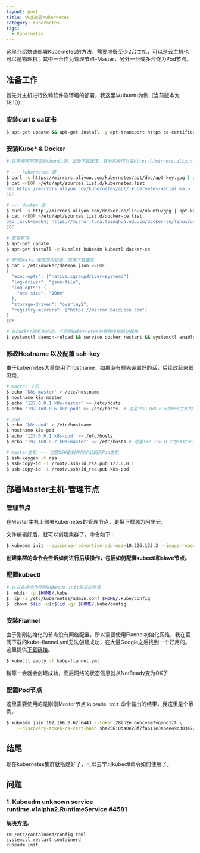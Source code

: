 ```yaml
---
layout: post
title: 快速部署Kubernetes
category: Kubernetes
tags:
  - Kubernetes
---
```


这里介绍快速部署Kubernetes的方法，需要准备至少2台主机，可以是云主机也可以是物理机；其中一台作为管理节点-Master，另外一台或多台作为Pod节点。

 <!--more-->

## 准备工作

首先对主机进行依赖软件及环境的部署，我这里以ubuntu为例（当前版本为18.10）



### 安装curl & ca证书

```bash
$ apt-get update && apt-get install -y apt-transport-https ca-certificates curl
```



### 安装Kube* & Docker

```bash
# 这里使用阿里云的ubuntu源，加快下载速度，其他系统可以去https://mirrors.aliyun.com/看看

# --- kubernetes 源
$ curl -s https://mirrors.aliyun.com/kubernetes/apt/doc/apt-key.gpg | apt-key add -
$ cat <<EOF >/etc/apt/sources.list.d/kubernetes.list
deb https://mirrors.aliyun.com/kubernetes/apt/ kubernetes-xenial main
EOF

# --- docker 源
$ curl -s http://mirrors.aliyun.com/docker-ce/linux/ubuntu/gpg | apt-key add -
$ cat <<EOF >/etc/apt/sources.list.d/docker-ce.list
deb [arch=amd64] https://mirror.tuna.tsinghua.edu.cn/docker-ce/linux/ubuntu xenial stable
EOF

# 安装软件
$ apt-get update
$ apt-get install -y kubelet kubeadm kubectl docker-ce

# 修改Docker使用国内镜像，加快下载速度
$ cat > /etc/docker/daemon.json <<EOF
{
  "exec-opts": ["native.cgroupdriver=systemd"],
  "log-driver": "json-file",
  "log-opts": {
    "max-size": "100m"
  },
  "storage-driver": "overlay2",
  "registry-mirrors": ["https://mirror.baidubce.com"]
}
EOF

# 让docker随系统启动，它会把kubernetes的镜像全都启动起来
$ systemctl daemon-reload && service docker restart && systemctl enable docker
```



### 修改Hostname 以及配置 ssh-key

由于kubernetes大量使用了hostname，如果没有预先设置好的话，后续改起来很麻烦。

```bash
# Master 主机
$ echo 'k8s-master' > /etc/hostname
$ hostname k8s-master
$ echo '127.0.0.1 k8s-master' >> /etc/hosts
$ echo '192.168.0.6 k8s-pod' >> /etc/hosts  # 这里192.168.0.6为Pod主机的IP地址

# pod
$ echo 'k8s-pod' > /etc/hostname
$ hostname k8s-pod
$ echo '127.0.0.1 k8s-pod' >> /etc/hosts
$ echo '192.168.0.2 k8s-master' >> /etc/hosts # 这里192.168.0.2为Master主机的IP地址

# Master主机 --- 创建SSH密钥并同步公钥到Pod主机
$ ssh-keygen -t rsa
$ ssh-copy-id -i /root/.ssh/id_rsa.pub 127.0.0.1
$ ssh-copy-id -i /root/.ssh/id_rsa.pub k8s-pod
```



## 部署Master主机-管理节点



### 管理节点

在Master主机上部署Kubernetes的管理节点，更换下载源为阿里云。


文件编辑好后，就可以创建集群了，命令如下：

```bash
$ kubeadm init --apiserver-advertise-address=10.226.133.3 --image-repository registry.aliyuncs.com/google_containers --kubernetes-version=v1.23.14 --service-cidr=10.96.0.0/12 --pod-network-cidr=10.244.0.0/16 --v=5  # --v=5为打印日志的级别
```

**创建集群的命令会告诉如何进行后续操作，包括如何配置kubectl和slave节点。**

### 配置kubectl

```bash
# 这三条命令为刚刚kubeadm init输出的结果
$  mkdir -p $HOME/.kube
$  cp -i /etc/kubernetes/admin.conf $HOME/.kube/config
$  chown $(id -u):$(id -g) $HOME/.kube/config
```



### 安装Flannel

由于刚刚初始化的节点没有网络配置，所以需要使用Flannel初始化网络，我在官网下载的kube-flannel.yml无法创建成功，在大量Google之后找到一个好用的。这里提供[下载链接](/files/kubernetes/kube-flannel.yml)。

```bash
$ kubectl apply -f kube-flannel.yml
```

稍等一会就会创建成功，而后网络的状态信息就从NotReady变为OK了



### 配置Pod节点

这里需要使用的是刚刚Master节点 `kubeadm init` 命令输出的结果，我这里是个示例。

```bash
$ kubeadm join 192.168.0.62:6443 --token 28ln2e.6xocvsm7vqmhd1zt \
    --discovery-token-ca-cert-hash sha256:0da0e28f7fa611e3a6ee49c303e7283f653696eee53a0180ec2e02a7a9a3a797
```




## 结尾

现在kubernetes集群就搭建好了，可以去学习kubectl命令如何使用了。


## 问题


### 1. Kubeadm unknown service runtime.v1alpha2.RuntimeService #4581

**解决方法:**
```
rm /etc/containerd/config.toml
systemctl restart containerd
kubeadm init
```